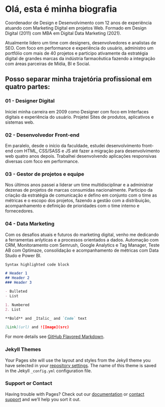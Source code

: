 # Olá, esta é minha biografia
Coordenador de Design e Desenvolvimento com 12 anos de experiência atuando com Marketing Digital em projetos Web. Formado em Design Digital (2011) com MBA em Digital Data Marketing (2021).

Atualmente lidero um time com designers, desenvolvedores e analistas de SEO. Com foco em performance e experiência do usuário, administro um portfólio com mais de 40 projetos e participo ativamente da estratégia digital de grandes marcas da indústria farmacêutica fazendo a integração com áreas parceiras de Mídia, BI e Social.

## Posso separar minha trajetória profissional em quatro partes:

### 01 - Designer Digital
Iniciei minha carreira em 2009 como Designer com foco em Interfaces digitais e experiência do usuário. Projetei Sites de produtos, aplicativos e sistemas web.

### 02 - Desenvolvedor Front-end
Em paralelo, desde o início da faculdade, estudei desenvolvimento front-end com HTML, CSS/SASS e JS até fazer a migração para desenvolvimento web quatro anos depois. Trabalhei desenvolvendo aplicações responsivas diversas com foco em performance.

### 03 - Gestor de projetos e equipe
Nos últimos anos passei a liderar um time multidisciplinar e a administrar dezenas de projetos de marcas consumidas nacionalmente. Participo da criação da estratégia de comunicação e defino em conjunto com o time as métricas e o escopo dos projetos, fazendo a gestão com a distribuição, acompanhamento e definição de prioridades com o time interno e fornecedores.

### 04 - Data Marketing
Com os desafios atuais e futuros do marketing digital, venho me dedicando a ferramentas anlyticas e a processos orientados a dados. Automação com CRM, Monitoramento com Semrush, Google Analytics e Tag Manager, Teste AB com Optimaze, consolidação e acompanhamento de métricas com Data Studo e Power BI.


```markdown
Syntax highlighted code block

# Header 1
## Header 2
### Header 3

- Bulleted
- List

1. Numbered
2. List

**Bold** and _Italic_ and `Code` text

[Link](url) and ![Image](src)
```

For more details see [GitHub Flavored Markdown](https://guides.github.com/features/mastering-markdown/).

### Jekyll Themes

Your Pages site will use the layout and styles from the Jekyll theme you have selected in your [repository settings](https://github.com/leepestana/biography/settings/pages). The name of this theme is saved in the Jekyll `_config.yml` configuration file.

### Support or Contact

Having trouble with Pages? Check out our [documentation](https://docs.github.com/categories/github-pages-basics/) or [contact support](https://support.github.com/contact) and we’ll help you sort it out.
